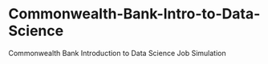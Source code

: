 # Commonwealth-Bank-Intro-to-Data-Science
Commonwealth Bank Introduction to Data Science Job Simulation
